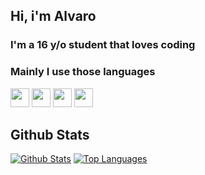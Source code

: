 ## Hi, i'm Alvaro
### I'm a 16 y/o student that loves coding

### Mainly I use those languages
<code><a href="https://www.rust-lang.org/"><img height="30" src="https://raw.githubusercontent.com/AlvaroMS25/AlvaroMS_25/master/assets/rust.png"></a></code>
<code><img height="30" src="https://raw.githubusercontent.com/AlvaroMS25/AlvaroMS_25/master/assets/python.png"></code>
<code><img height="30" src="https://raw.githubusercontent.com/AlvaroMS25/AlvaroMS_25/master/assets/typescript.png"></code>
<code><img height="30" src="https://raw.githubusercontent.com/AlvaroMS25/AlvaroMS_25/master/assets/javascript.png"></code>

## Github Stats

[![Github Stats](https://github-readme-stats.vercel.app/api?username=AlvaroMS25&show_icons=true&theme=tokyonight)](https://github.com/AlvaroMS25)
[![Top Languages](https://github-readme-stats.vercel.app/api/top-langs/?username=AlvaroMS25&theme=tokyonight&layout=compact)](https://github.com/AlvaroMS25)
